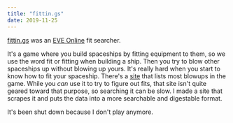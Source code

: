 ```yaml
---
title: "fittin.gs"
date: 2019-11-25
---
```


[fittin.gs](https://github.com/maddyblue/fittin.gs/) was an [EVE Online](https://www.eveonline.com/) fit searcher.

It's a game where you build spaceships by fitting equipment to them, so we use the word fit or fitting when building a ship.
Then you try to blow other spaceships up without blowing up yours.
It's really hard when you start to know how to fit your spaceship.
There's a [site](https://zkillboard.com/) that lists most blowups in the game. While you *can* use it to try to figure out fits, that site isn't quite geared toward that purpose, so searching it can be slow.
I made a site that scrapes it and puts the data into a more searchable and digestable format.

It's been shut down because I don't play anymore.
